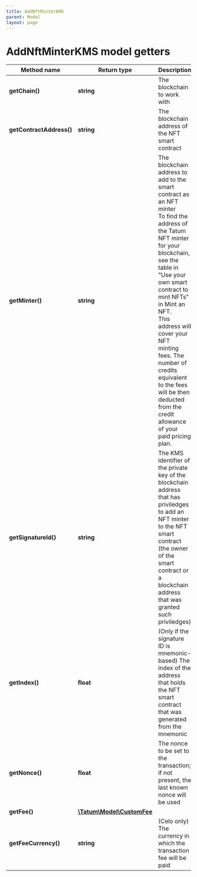 ```yaml
---
title: AddNftMinterKMS
parent: Model
layout: page
---
```


# AddNftMinterKMS model getters

Method name | Return type | Description | Notes
------------ | ------------- | ------------- | -------------
**getChain()** | **string** | The blockchain to work with |
**getContractAddress()** | **string** | The blockchain address of the NFT smart contract |
**getMinter()** | **string** | The blockchain address to add to the smart contract as an NFT minter<br/>To find the address of the Tatum NFT minter for your blockchain, see the table in "Use your own smart contract to mint NFTs" in Mint an NFT.<br/>This address will cover your NFT minting fees. The number of credits equivalent to the fees will be then deducted from the credit allowance of your paid pricing plan. |
**getSignatureId()** | **string** | The KMS identifier of the private key of the blockchain address that has priviledges to add an NFT minter to the NFT smart contract (the owner of the smart contract or a blockchain address that was granted such priviledges) |
**getIndex()** | **float** | (Only if the signature ID is mnemonic-based) The index of the address that holds the NFT smart contract that was generated from the mnemonic | [optional]
**getNonce()** | **float** | The nonce to be set to the transaction; if not present, the last known nonce will be used | [optional]
**getFee()** | [**\Tatum\Model\CustomFee**](../CustomFee) |  | [optional]
**getFeeCurrency()** | **string** | (Celo only) The currency in which the transaction fee will be paid | [optional]

